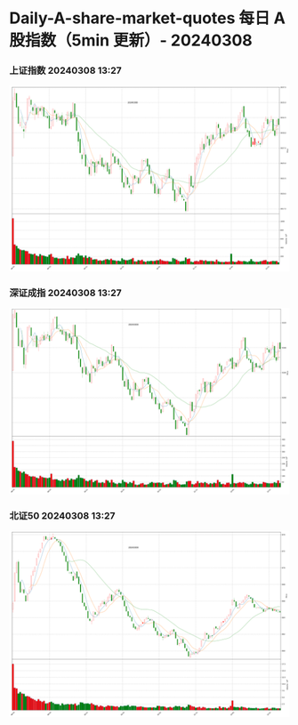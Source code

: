 
# Daily-A-share-market-quotes 每日 A 股指数（5min 更新）- 20240308

### 上证指数 20240308 13:27
![](./fig/2024/3/20240308-sh000001.png)

### 深证成指 20240308 13:27
![](./fig/2024/3/20240308-sz399001.png)

### 北证50 20240308 13:27
![](./fig/2024/3/20240308-bj899050.png)
